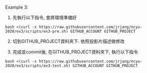 Example 3:

1. 先執行以下指令, 會將環境準備好

```
bash <(curl -s https://raw.githubusercontent.com/jrjang/ncyu-2020/ex3/scripts/ex3-pre.sh) GITHUB_ACCOUNT GITHUB_PROJECT
```

2. 切到GITHUB_PROJECT資料夾下. 依照投影片描述做修改

3. 完成並commit後, 在GITHUB_PROJECT資料夾下, 執行以下指令

```
bash <(curl -s https://raw.githubusercontent.com/jrjang/ncyu-2020/ex3/scripts/ex3-test.sh) GITHUB_ACCOUNT GITHUB_PROJECT
```
